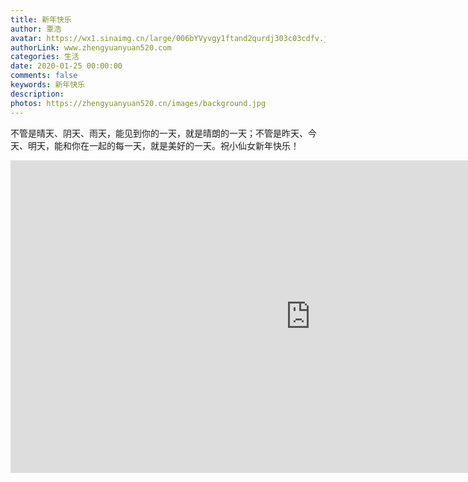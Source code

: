 ```yaml
---
title: 新年快乐
author: 覃浩
avatar: https://wx1.sinaimg.cn/large/006bYVyvgy1ftand2qurdj303c03cdfv.jpg
authorLink: www.zhengyuanyuan520.com
categories: 生活
date: 2020-01-25 00:00:00
comments: false
keywords: 新年快乐
description: 
photos: https://zhengyuanyuan520.cn/images/background.jpg
---
```

不管是晴天、阴天、雨天，能见到你的一天，就是晴朗的一天；不管是昨天、今天、明天，能和你在一起的每一天，就是美好的一天。祝小仙女新年快乐！

<iframe width="960" height="500" src="https://www.zhengyuanyuan520.cn/video/happy.mp4" frameborder="0" webkitallowfullscreen="true" mozallowfullscreen="true" allowfullscreen="true"></iframe>